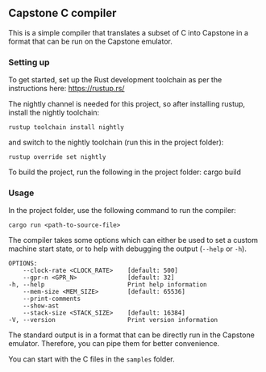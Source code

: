 ## Capstone C compiler

This is a simple compiler that translates a subset of C into 
Capstone in a format that can be run on the Capstone emulator.

### Setting up

To get started, set up the Rust development toolchain as per
the instructions here: https://rustup.rs/

The nightly channel is needed for this project,
so after installing rustup, install the nightly toolchain:
    
    rustup toolchain install nightly

and switch to the nightly toolchain (run this in the project folder):

    rustup override set nightly

To build the project, run the following in the project folder:
cargo build

### Usage

In the project folder, use the following command to run the compiler:

    cargo run <path-to-source-file>

The compiler takes some options which can either be used to set a custom machine start state, or to help with debugging the output (`--help` or `-h`).

    OPTIONS:
        --clock-rate <CLOCK_RATE>    [default: 500]
        --gpr-n <GPR_N>              [default: 32]
    -h, --help                       Print help information
        --mem-size <MEM_SIZE>        [default: 65536]
        --print-comments             
        --show-ast                   
        --stack-size <STACK_SIZE>    [default: 16384]
    -V, --version                    Print version information


The standard output is in a format that can be directly run in the
Capstone emulator. Therefore, you can pipe them for better convenience.

You can start with the C files in the `samples` folder.


